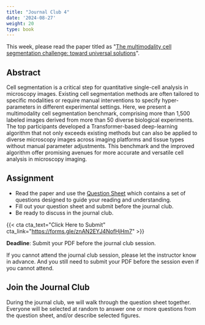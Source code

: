 ```yaml
---
title: "Journal Club 4"
date: '2024-08-27'
weight: 20
type: book
---
```


This week, please read the paper titled as "[The multimodality cell segmentation challenge: toward universal solutions](https://www.nature.com/articles/s41592-024-02233-6)".

## Abstract

Cell segmentation is a critical step for quantitative single-cell analysis in microscopy images. Existing cell segmentation methods are often tailored to specific modalities or require manual interventions to specify hyper-parameters in different experimental settings. Here, we present a multimodality cell segmentation benchmark, comprising more than 1,500 labeled images derived from more than 50 diverse biological experiments. The top participants developed a Transformer-based deep-learning algorithm that not only exceeds existing methods but can also be applied to diverse microscopy images across imaging platforms and tissue types without manual parameter adjustments. This benchmark and the improved algorithm offer promising avenues for more accurate and versatile cell analysis in microscopy imaging.

## Assignment

- Read the paper and use the [Question Sheet](/question-sheet/) which contains a set of questions designed to guide your reading and understanding.
- Fill out your question sheet and submit before the journal club.
- Be ready to discuss in the journal club.

{{< cta cta_text="Click Here to Submit" cta_link="https://forms.gle/znAN2EYJ4NofHjHm7" >}}

**Deadline**: Submit your PDF before the journal club session.

If you cannot attend the journal club session, please let the instructor know in advance. And you still need to submit your PDF before the session even if you cannot attend.
 
 ## Join the Journal Club

During the journal club, we will walk through the question sheet together. Everyone will be selected at random to answer one or more questions from the question sheet, and/or describe selected figures.

